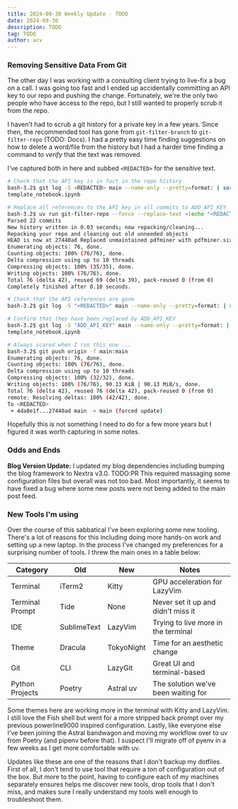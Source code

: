```yaml
---
title: 2024-09-30 Weekly Update - TODO
date: 2024-09-30
description: TODO
tag: TODO
author: acv
---
```


### Removing Sensitive Data From Git

The other day I was working with a consulting client trying to live-fix a bug on a call. I was going too fast and I ended up accidentally committing an API key to our repo and pushing the change. Fortunately, we're the only two people who have access to the repo, but I still wanted to properly scrub it from the repo.

I haven't had to scrub a git history for a private key in a few years. Since then, the recommended tool has gone from `git-filter-branch` to `git-filter-repo` (TODO: Docs). I had a pretty easy time finding suggestions on how to delete a word/file from the history but I had a harder time finding a command to _verify_ that the text was removed.

I've captured both in here and subbed `<REDACTED>` for the sensitive text.

```bash
# Check that the API key is in fact in the repo history
bash-3.2$ git log -S <REDACTED> main --name-only --pretty=format: | sort -u
template_notebook.ipynb

# Replace all references to the API key in all commits to ADD_API_KEY
bash-3.2$ uv run git-filter-repo --force --replace-text <(echo "<REDACTED>==>ADD_API_KEY")
Parsed 22 commits
New history written in 0.03 seconds; now repacking/cleaning...
Repacking your repo and cleaning out old unneeded objects
HEAD is now at 27440ad Replaced unmaintained pdfminer with pdfminer.six (#11)
Enumerating objects: 76, done.
Counting objects: 100% (76/76), done.
Delta compression using up to 10 threads
Compressing objects: 100% (35/35), done.
Writing objects: 100% (76/76), done.
Total 76 (delta 42), reused 69 (delta 39), pack-reused 0 (from 0)
Completely finished after 0.10 seconds.

# Check that the API references are gone
bash-3.2$ git log -S "<REDACTED>" main --name-only --pretty=format: | sort -u

# Confirm that they have been replaced by ADD_API_KEY
bash-3.2$ git log -S "ADD_API_KEY" main --name-only --pretty=format: | sort -u
template_notebook.ipynb

# Always scared when I run this one ...
bash-3.2$ git push origin -f main:main
Enumerating objects: 76, done.
Counting objects: 100% (76/76), done.
Delta compression using up to 10 threads
Compressing objects: 100% (32/32), done.
Writing objects: 100% (76/76), 90.13 KiB | 90.13 MiB/s, done.
Total 76 (delta 42), reused 76 (delta 42), pack-reused 0 (from 0)
remote: Resolving deltas: 100% (42/42), done.
To <REDACTED>
 + 4da8e1f...27440ad main -> main (forced update)
```

Hopefully this is not something I need to do for a few more years but I figured it was worth capturing in some notes.

### Odds and Ends

**Blog Version Update:** I updated my blog dependencies including bumping the blog framework to Nextra v3.0. TODO:PR This required massaging some configuration files but overall was not too bad. Most importantly, it seems to have fixed a bug where some new posts were not being added to the main post feed.

### New Tools I'm using

Over the course of this sabbatical I've been exploring some new tooling. There's a lot of reasons for this  including doing more hands-on work and setting up a new laptop. In the process I've changed my preferences for a surprising number of tools. I threw the main ones in a table below:

| Category        | Old         | New        | Notes                               |
| --------------- | ----------- | ---------- | ----------------------------------- |
| Terminal        | iTerm2      | Kitty      | GPU acceleration for LazyVim        |
| Terminal Prompt | Tide        | None       | Never set it up and didn't miss it  |
| IDE             | SublimeText | LazyVim    | Trying to live more in the terminal |
| Theme           | Dracula     | TokyoNight | Time for an aesthetic change        |
| Git             | CLI         | LazyGit    | Great UI and terminal-based         |
| Python Projects | Poetry      | Astral uv  | The solution we've been waiting for |

Some themes here are working more in the terminal with Kitty and LazyVim. I still love the Fish shell but went for a more stripped back prompt over my previous powerline9000 inspired configuration. Lastly, like everyone else I've been joining the Astral bandwagon and moving my workflow over to uv from Poetry (and pipenv before that). I suspect I'll migrate off of pyenv in a few weeks as I get more comfortable with uv.

Updates like these are one of the reasons that I don't backup my dotfiles. First of all, I don't tend to use tool that require a ton of configuration out of the box. But more to the point, having to configure each of my machines separately ensures helps me discover new tools, drop tools that I don't miss, and makes sure I really understand my tools well enough to troubleshoot them.
